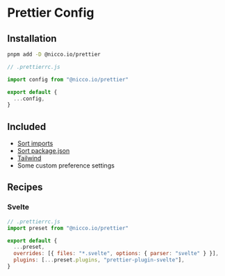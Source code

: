 # Prettier Config

## Installation

```bash
pnpm add -D @nicco.io/prettier
```

```javascript
// .prettierrc.js

import config from "@nicco.io/prettier"

export default {
  ...config,
}
```

## Included

- [Sort imports](https://github.com/IanVS/prettier-plugin-sort-imports)
- [Sort package.json](https://github.com/matzkoh/prettier-plugin-packagejson)
- [Tailwind](https://github.com/tailwindlabs/prettier-plugin-tailwindcss)
- Some custom preference settings

## Recipes

### Svelte

```js
// .prettierrc.js
import preset from "@nicco.io/prettier"

export default {
  ...preset,
  overrides: [{ files: "*.svelte", options: { parser: "svelte" } }],
  plugins: [...preset.plugins, "prettier-plugin-svelte"],
}
```
